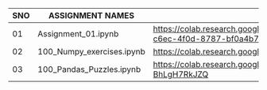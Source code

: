|SNO| ASSIGNMENT NAMES| ASSIGNMENT LINKS|
|---|-----------------|-----------------|
|01|Assignment_01.ipynb|https://colab.research.google.com/github/sirisha5e1/rajavathsirisha/blob/main/assignments/Assignment_01.ipynb#scrollTo=e4cd5ba8-c6ec-4f0d-8787-bf0a4b7a2e22|
|02|100_Numpy_exercises.ipynb|https://colab.research.google.com/github/sirisha5e1/rajavathsirisha/blob/main/assignments/100_Numpy_exercises.ipynb|
|03|100_Pandas_Puzzles.ipynb|https://colab.research.google.com/github/sirisha5e1/rajavathsirisha/blob/main/assignments/100_pandas_puzzles_(1).ipynb#scrollTo=-BhLgH7RkJZQ|
